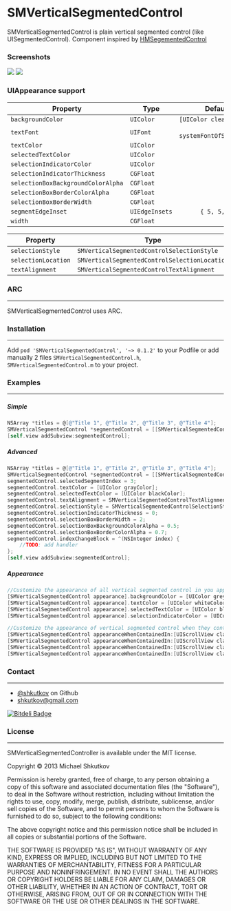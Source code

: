 SMVerticalSegmentedControl
===================

SMVerticalSegmentedControl is plain vertical segmented control (like UISegmentedControl). Component inspired by [HMSegementedControl](https://github.com/HeshamMegid/HMSegmentedControl)

### Screenshots

![](https://raw.github.com/shkutkov/SMVerticalSegmentedControl/master/Screenshots/1.png)   ![](https://raw.github.com/shkutkov/SMVerticalSegmentedControl/master/Screenshots/2.png)

### UIAppearance support

| Property                                                             | Type           | Default value   	                | 
| -------------------------------------------------------------------- | -------------- | --------------------------------: | 
| `backgroundColor`                                                    | `UIColor`      | `[UIColor clearColor]`            |
| `textFont`                                                           | `UIFont`       | `[UIFont systemFontOfSize:14]`    |
| `textColor`                                                          | `UIColor`      | `#000000`                         |
| `selectedTextColor`                                                  | `UIColor`      | `#34B5E5`                         |
| `selectionIndicatorColor`                                            | `UIColor`      | `#000000`                         |
| `selectionIndicatorThickness`                                        | `CGFloat`      | `2`                               |
| `selectionBoxBackgroundColorAlpha`                                   | `CGFloat`      | `0.2`                             |
| `selectionBoxBorderColorAlpha`                                       | `CGFloat`      | `0.3`                             |
| `selectionBoxBorderWidth`                                            | `CGFloat`	    | `1`                               |
| `segmentEdgeInset`                                                   | `UIEdgeInsets` | `{ 5, 5, 5, 5 }`                  |
| `width`                                                              | `CGFloat`	    | `100`                             |				       


| Property                                                             | Type           | Default value   	                | 
| -------------------------------------------------------------------- | -------------- | --------------------------------: | 
| `selectionStyle`													   | `SMVerticalSegmentedControlSelectionStyle` | `SMVerticalSegmentedControlSelectionStyleTextHeightStrip`|
| `selectionLocation`												   | `SMVerticalSegmentedControlSelectionLocation` | `SMVerticalSegmentedControlTextAlignmentLeft`|
| `textAlignment`                                                      | `SMVerticalSegmentedControlTextAlignment`| `SMVerticalSegmentedControlTextAlignmentLeft`|


### ARC

---

SMVerticalSegmentedControl uses ARC.

### Installation

---

Add `pod 'SMVerticalSegmentedControl', '~> 0.1.2'` to your Podfile  or add manually 2 files `SMVerticalSegmentedControl.h`, `SMVerticalSegmentedControl.m` to your project.

### Examples

---

##### Simple
```objective-c
NSArray *titles = @[@"Title 1", @"Title 2", @"Title 3", @"Title 4"];
SMVerticalSegmentedControl *segmentedControl = [[SMVerticalSegmentedControl alloc] initWithSectionTitles:titles];
[self.view addSubview:segmentedControl];
```

##### Advanced
```objective-c
NSArray *titles = @[@"Title 1", @"Title 2", @"Title 3", @"Title 4"];
SMVerticalSegmentedControl *segmentedControl = [[SMVerticalSegmentedControl alloc] initWithSectionTitles:titles];
segmentedControl.selectedSegmentIndex = 3;
segmentedControl.textColor = [UIColor grayColor];
segmentedControl.selectedTextColor = [UIColor blackColor];
segmentedControl.textAlignment = SMVerticalSegmentedControlTextAlignmentCenter;
segmentedControl.selectionStyle = SMVerticalSegmentedControlSelectionStyleBox;
segmentedControl.selectionIndicatorThickness = 0;
segmentedControl.selectionBoxBorderWidth = 2;
segmentedControl.selectionBoxBackgroundColorAlpha = 0.5;
segmentedControl.selectionBoxBorderColorAlpha = 0.7;
segmentedControl.indexChangeBlock = ^(NSInteger index) {
	//TODO: add handler
};
[self.view addSubview:segmentedControl];
```

##### Appearance 
```objective-c
//Customize the appearance of all vertical segmented control in you app
[SMVerticalSegmentedControl appearance].backgroundColor = [UIColor greyColor];
[SMVerticalSegmentedControl appearance].textColor = [UIColor whiteColor];
[SMVerticalSegmentedControl appearance].selectedTextColor = [UIColor blackColor];
[SMVerticalSegmentedControl appearance].selectionIndicatorColor = [UIColor redColor];
```

```objective-c
//Customize the appearance of vertical segmented control when they contained within a UIScrollView
[SMVerticalSegmentedControl appearanceWhenContainedIn:[UIScrollView class], nil].backgroundColor = [UIColor greyColor];
[SMVerticalSegmentedControl appearanceWhenContainedIn:[UIScrollView class], nil].textColor = [UIColor whiteColor];
[SMVerticalSegmentedControl appearanceWhenContainedIn:[UIScrollView class], nil].selectedTextColor = [UIColor blackColor];
[SMVerticalSegmentedControl appearanceWhenContainedIn:[UIScrollView class], nil].selectionIndicatorColor = [UIColor redColor];
```

### Contact

---

* [@shkutkov](https://github.com/shkutkov) on Github
* <a href="mailTo:shkutkov@gmail.com">shkutkov@gmail.com</a>

[![Bitdeli Badge](https://d2weczhvl823v0.cloudfront.net/shkutkov/smverticalsegmentedcontrol/trend.png)](https://bitdeli.com/free "Bitdeli Badge")

### License

---

SMVerticalSegmentedController is available under the MIT license.

Copyright © 2013 Michael Shkutkov

Permission is hereby granted, free of charge, to any person obtaining a copy of this software and associated documentation files (the "Software"), to deal in the Software without restriction, including without limitation the rights to use, copy, modify, merge, publish, distribute, sublicense, and/or sell copies of the Software, and to permit persons to whom the Software is furnished to do so, subject to the following conditions:

The above copyright notice and this permission notice shall be included in all copies or substantial portions of the Software.

THE SOFTWARE IS PROVIDED "AS IS", WITHOUT WARRANTY OF ANY KIND, EXPRESS OR IMPLIED, INCLUDING BUT NOT LIMITED TO THE WARRANTIES OF MERCHANTABILITY, FITNESS FOR A PARTICULAR PURPOSE AND NONINFRINGEMENT. IN NO EVENT SHALL THE AUTHORS OR COPYRIGHT HOLDERS BE LIABLE FOR ANY CLAIM, DAMAGES OR OTHER LIABILITY, WHETHER IN AN ACTION OF CONTRACT, TORT OR OTHERWISE, ARISING FROM, OUT OF OR IN CONNECTION WITH THE SOFTWARE OR THE USE OR OTHER DEALINGS IN THE SOFTWARE.
